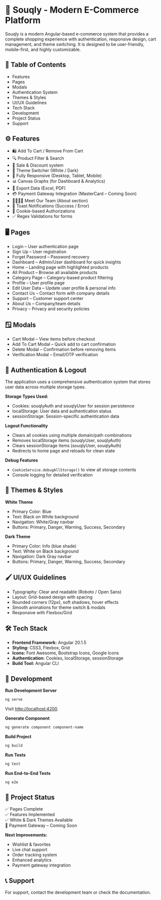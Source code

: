 # 🛒 Souqly - Modern E-Commerce Platform

Souqly is a modern Angular-based e-commerce system that provides a complete shopping experience with authentication, responsive design, cart management, and theme switching. It is designed to be user-friendly, mobile-first, and highly customizable.

## 📑 Table of Contents
- Features
- Pages
- Modals
- Authentication System
- Themes & Styles
- UI/UX Guidelines
- Tech Stack
- Development
- Project Status
- Support

## ⚙️ Features
- 🛍️ Add To Cart / Remove From Cart  
- 🔍 Product Filter & Search  
- 💸 Sale & Discount system  
- 🎨 Theme Switcher (White / Dark)  
- 📱 Fully Responsive (Desktop, Tablet, Mobile)  
- 📊 Canvas Graphs (for Dashboard & Analytics)  
- 📑 Export Data (Excel, PDF)  
- 💳 Payment Gateway Integration (MasterCard – Coming Soon)  
- 👨‍👩‍👧‍👦 Meet Our Team (About section)  
- 🔔 Toast Notifications (Success / Error)  
- 🍪 Cookie-based Authorizations  
- ✅ Regex Validations for forms  

## 🖥️ Pages
- Login – User authentication page  
- Sign Up – User registration  
- Forget Password – Password recovery  
- Dashboard – Admin/User dashboard for quick insights  
- Home – Landing page with highlighted products  
- All Product – Browse all available products  
- Category Page – Category-based product filtering  
- Profile – User profile page  
- Edit User Data – Update user profile & personal info  
- Contact Us – Contact form with company details  
- Support – Customer support center  
- About Us – Company/team details  
- Privacy – Privacy and security policies  

## 🪟 Modals
- Cart Modal – View items before checkout  
- Add To Cart Modal – Quick add to cart confirmation  
- Delete Modal – Confirmation before removing items  
- Verification Modal – Email/OTP verification  

## 🔐 Authentication & Logout
The application uses a comprehensive authentication system that stores user data across multiple storage types.

**Storage Types Used:**
- Cookies: souqlyAuth and souqlyUser for session persistence  
- localStorage: User data and authentication status  
- sessionStorage: Session-specific authentication data  

**Logout Functionality**
- Clears all cookies using multiple domain/path combinations  
- Removes localStorage items (souqlyUser, souqlyAuth)  
- Clears sessionStorage items (souqlyUser, souqlyAuth)  
- Redirects to home page and reloads for clean state  

**Debug Features**
- `CookieService.debugAllStorage()` to view all storage contents  
- Console logging for detailed verification  

## 🎨 Themes & Styles
**White Theme**
- Primary Color: Blue  
- Text: Black on White background  
- Navigation: White/Gray navbar  
- Buttons: Primary, Danger, Warning, Success, Secondary  

**Dark Theme**
- Primary Color: Info (blue shade)  
- Text: White on Black background  
- Navigation: Dark Gray navbar  
- Buttons: Primary, Danger, Warning, Success, Secondary  

## 🖌️ UI/UX Guidelines
- Typography: Clear and readable (Roboto / Open Sans)  
- Layout: Grid-based design with spacing  
- Rounded corners (12px), soft shadows, hover effects  
- Smooth animations for theme switch & modals  
- Responsive with Flexbox/Grid  

## 🛠️ Tech Stack
- **Frontend Framework:** Angular 20.1.5  
- **Styling:** CSS3, Flexbox, Grid  
- **Icons:** Font Awesome, Bootstrap Icons, Google Icons  
- **Authentication:** Cookies, localStorage, sessionStorage  
- **Build Tool:** Angular CLI  

## 🚀 Development
**Run Development Server**
```bash
ng serve
```
Visit [http://localhost:4200](http://localhost:4200).

**Generate Component**
```bash
ng generate component component-name
```

**Build Project**
```bash
ng build
```

**Run Tests**
```bash
ng test
```

**Run End-to-End Tests**
```bash
ng e2e
```

## 📌 Project Status
✅ Pages Complete  
✅ Features Implemented  
✅ White & Dark Themes Available  
🔄 Payment Gateway – Coming Soon  

**Next Improvements:**
- Wishlist & favorites  
- Live chat support  
- Order tracking system  
- Enhanced analytics  
- Payment gateway integration  

## 📞 Support
For support, contact the development team or check the documentation.
